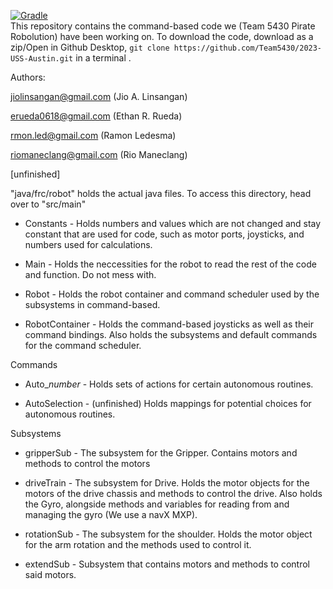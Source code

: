 [![Gradle](https://github.com/Team5430/Command-Based-Startoff/actions/workflows/Build.yml/badge.svg?branch=master)](https://github.com/Team5430/Command-Based-Startoff/actions/workflows/Build.yml)
<br />
This repository contains the command-based code we (Team 5430 Pirate Robolution) have been working on. 
To download the code, download as a zip/Open in Github Desktop, 
`git clone https://github.com/Team5430/2023-USS-Austin.git` in a terminal .

Authors: <br />  

jiolinsangan@gmail.com (Jio A. Linsangan) <br />

erueda0618@gmail.com (Ethan R. Rueda) <br />  

rmon.led@gmail.com (Ramon Ledesma) <br />  

riomaneclang@gmail.com (Rio Maneclang) <br />  

[unfinished]

"java/frc/robot" holds the actual java files.
To access this directory, head over to "src/main"

- Constants -
Holds numbers and values which are not changed and stay constant that are used for code, such as motor ports, joysticks, and numbers used for calculations.

- Main -
Holds the neccessities for the robot to read the rest of the code and function. Do not mess with.

- Robot -
Holds the robot container and command scheduler used by the subsystems in command-based.

- RobotContainer -
Holds the command-based joysticks as well as their command bindings. Also holds the subsystems and default commands for the command scheduler.

Commands
- Auto_*number* -
Holds sets of actions for certain autonomous routines.

- AutoSelection -
(unfinished) Holds mappings for potential choices for autonomous routines.

Subsystems

- gripperSub -
The subsystem for the Gripper. Contains motors and methods to control the motors

- driveTrain -
The subsystem for Drive. Holds the motor objects for the motors of the drive chassis and methods to control the drive. Also holds the Gyro, alongside methods and variables for reading from and managing the gyro (We use a navX MXP).

- rotationSub -
The subsystem for the shoulder. Holds the motor object for the arm rotation and the methods used to control it.

- extendSub -
Subsystem that contains motors and methods to control said motors.

